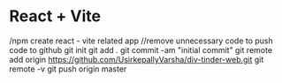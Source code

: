 # React + Vite

/npm create react - vite related app
//remove unnecessary code
to push code to github
git init
git add .
git commit -am "initial commit"
git remote add origin https://github.com/UsirkepallyVarsha/div-tinder-web.git
git remote -v
git push origin master